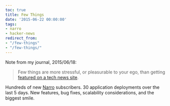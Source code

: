 ```yaml
---
toc: true
title: Few Things
date: '2015-06-22 00:00:00'
tags:
- narro
- hacker-news
redirect_from:
- "/few-things"
- "/few-things/"
---
```


Note from my journal, 2015/06/18:

> Few things are more stressful, or pleasurable to your ego, than getting [featured on a tech news site](http://www.producthunt.com/tech/narro).

Hundreds of new [Narro](http://narro.co) subscribers. 30 application deployments over the last 5 days. New features, bug fixes, scalability considerations, and the biggest smile.

